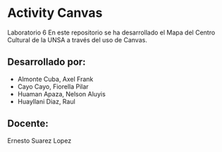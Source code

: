 # Activity Canvas
Laboratorio 6
En este repositorio se ha desarrollado el Mapa del Centro Cultural de la UNSA a través del uso de Canvas.

## Desarrollado por:

- Almonte Cuba, Axel Frank
- Cayo Cayo, Fiorella Pilar
- Huaman Apaza, Nelson Aluyis
- Huayllani Diaz, Raul

## Docente:

Ernesto Suarez Lopez
